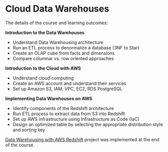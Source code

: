 # Cloud Data Warehouses
The details of the course and learning outcomes:

**Introduction to the Data Warehouses**
 - Understand Data Warehousing architecture
 - Run an ETL process to denormalize a database (3NF to Star)
 - Create an OLAP cube from facts and dimensions
 - Compare columnar vs. row oriented approaches
 
 **Introduction to the Cloud with AWS**
  - Understand cloud computing
  - Create an AWS account and understand their services
  - Set up Amazon S3, IAM, VPC, EC2, RDS PostgreSQL
 
 **Implementing Data Warehouses on AWS**
  - Identify components of the Redshift architecture
  - Run ETL process to extract data from S3 into Redshift
  - Set up AWS infrastructure using Infrastructure as Code (IaC)
  - Design an optimized table by selecting the appropriate distribution style and sorting key
  
  [Data Warehousing with AWS Redshift](https://github.com/mpoyraz/Udacity-Data-Engineering-Nanodegree/tree/master/L2-Cloud-Data-Warehouses/P3-Data-Warehousing-With-Redshift) project was implemented at the end of the course.
